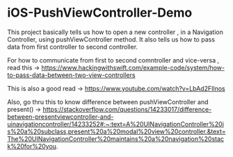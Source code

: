 # iOS-PushViewController-Demo

This project basically tells us how to open a new controller , in a Navigation Controller, using pushViewController method.
It also tells us how to pass data from first controller to second controller.

For how to communicate from first to second comntroller and vice-versa , read this -> https://www.hackingwithswift.com/example-code/system/how-to-pass-data-between-two-view-controllers


This is also a good read -> https://www.youtube.com/watch?v=LbAd2FIlnos

Also, go thru this to know difference between pushViewController and present() -> https://stackoverflow.com/questions/14233017/difference-between-presentviewcontroller-and-uinavigationcontroller/14233252#:~:text=A%20UINavigationController%20is%20a%20subclass,present%20a%20modal%20view%20controller.&text=The%20UINavigationController%20maintains%20a%20navigation%20stack%20for%20you.
